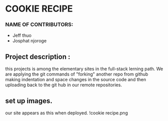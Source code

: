 # COOKIE RECIPE
### NAME OF CONTRIBUTORS:
* Jeff thuo
* Josphat njoroge

## Project description :
this projects is among the elementary sites in the full-stack lerning path.
We are applying the git commands of "forking" another repo from github making indentation and space changes in the source code and then uploading back to the git hub in our remote repositories.
## set up images.
our site appears as this when deployed.
!cookie recipe.png 

